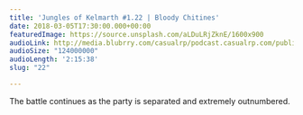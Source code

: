 ```yaml
---
title: 'Jungles of Kelmarth #1.22 | Bloody Chitines'
date: 2018-03-05T17:30:00.000+00:00
featuredImage: https://source.unsplash.com/aLDuLRjZknE/1600x900
audioLink: http://media.blubrry.com/casualrp/podcast.casualrp.com/public/EP%20022%20-%20Bloody%20Chitines%20.mp3
audioSize: "124000000"
audioLength: '2:15:38'
slug: "22"

---
```

The battle continues as the party is separated and extremely outnumbered.